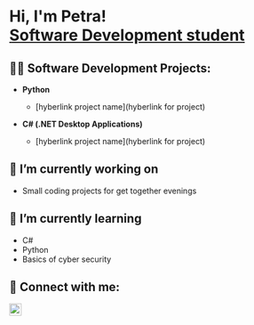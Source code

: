 <h1>Hi, I'm Petra! <br/><a href="https://github.com/korhone">Software Development student</a>

<h2>👨‍💻 Software Development Projects:</h2>
  
- <b>Python</b>
  - [hyberlink project name](hyberlink for project)

- <b>C# (.NET Desktop Applications)</b>
  - [hyberlink project name](hyberlink for project)

<h2>🔭 I’m currently working on</h2>

- Small coding projects for get together evenings 

<h2>🌱 I’m currently learning</h2>

- C#
- Python 
- Basics of cyber security

<h2> 🤳 Connect with me:</h2>

[<img align="left" alt="PetraKorhonen | LinkedIn" width="22px" src="https://cdn.jsdelivr.net/npm/simple-icons@v3/icons/linkedin.svg" />][linkedin]


[linkedin]: https://www.linkedin.com/in/petrakorhonen/
